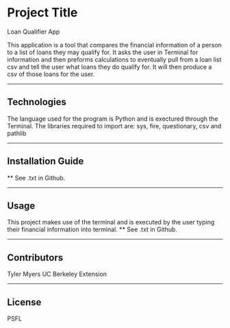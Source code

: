# Project Title
Loan Qualifier App

This application is a tool that compares the financial information of a person to a list of loans they may qualify for. It asks the user in Terminal for information and then preforms calculations to eventually pull from a loan list csv and tell the user what loans they do qualify for. It will then produce a csv of those loans for the user. 

---

## Technologies

The language used for the program is Python and is exectured through the Terminal. The libraries required to import are: sys, fire, questionary, csv and pathlib


---

## Installation Guide

** See .txt in Github.

---

## Usage

This project makes use of the terminal and is executed by the user typing their financial information into terminal. ** See .txt in Github.

---

## Contributors

Tyler Myers
UC Berkeley Extension

---

## License

PSFL

